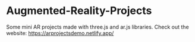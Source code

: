 # Augmented-Reality-Projects
 Some mini AR projects made with three.js and ar.js libraries. 
Check out the website:
https://arprojectsdemo.netlify.app/
